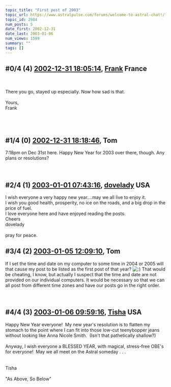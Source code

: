 ```yaml
---
topic_title: "First post of 2003"
topic_url: https://www.astralpulse.com/forums/welcome-to-astral-chat!/first-post-of-2003
topic_id: 2984
num_posts: 5
date_first: 2002-12-31
date_last: 2003-01-06
num_views: 1599
summary: ""
tags: []
---
```


## \#0/4 (4) [2002-12-31 18:05:14](https://www.astralpulse.com/forums/index.php?msg=118713), [Frank](https://www.astralpulse.com/forums/profile/?u=359) France ##
<section>
<br>
<br>
There you go, stayed up especially. Now how sad is that.
<br>
<br>
Yours,
<br>
Frank
<br>
<br>
<br>
<br>
</section>

## \#1/4 (0) [2002-12-31 18:18:46](https://www.astralpulse.com/forums/index.php?msg=19479), Tom  ##
<section>
7:18pm on Dec 31st here. Happy New Year for 2003 over there, though. Any plans or resolutions?
<br>
<br>
<br>
</section>

## \#2/4 (1) [2003-01-01 07:43:16](https://www.astralpulse.com/forums/index.php?msg=19484), [dovelady](https://www.astralpulse.com/forums/profile/?u=1295) USA ##
<section>
I wish everyone a very happy new year....may we all live to enjoy it.
<br>
I wish you good health, prosperity, no ice on the roads, and a big drop in the price of fuel.
<br>
I love everyone here and have enjoyed reading the posts.
<br>
Cheers
<br>
dovelady
<br>
<br>
pray for peace.
</section>

## \#3/4 (2) [2003-01-05 12:09:10](https://www.astralpulse.com/forums/index.php?msg=19694), Tom  ##
<section>
If I set the time and date on my computer to some time in 2004 or 2005 will that cause my post to be listed as the first post of that year?
<img alt=":)" class="smiley" src="https://www.astralpulse.com/forums/Smileys/fugue/smiley.png" title="Smiley"/>
That would be cheating, I know, but actually I suspect that the time and date are not provided on our individual computers. It would be necessary so that we can all post from different time zones and have our posts go in the right order.
<br>
<br>
<br>
</section>

## \#4/4 (3) [2003-01-06 09:59:16](https://www.astralpulse.com/forums/index.php?msg=19741), [Tisha](https://www.astralpulse.com/forums/profile/?u=594) USA ##
<section>
Happy New Year everyone!  My new year's resolution is to flatten my stomach to the point where I can fit into those low-cut teenybopper jeans without looking like Anna Nicole Smith.  (Isn't that pathetically shallow?)
<br>
<br>
Anyway, I wish everyone a BLESSED YEAR, with magical, stress-free OBE's for everyone!  May we all meet on the Astral someday . . .
<br>
<br>
<br>
Tisha
<br>
<br>
"As Above, So Below"
</section>
